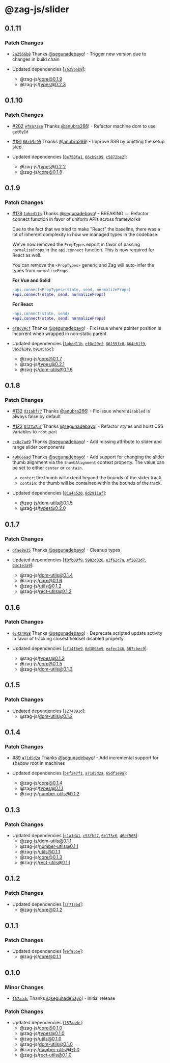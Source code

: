 # @zag-js/slider

## 0.1.11

### Patch Changes

- [`2a2566b8`](https://github.com/chakra-ui/zag/commit/2a2566b8be1441ae98215bec594e4c996f3b8aaf) Thanks
  [@segunadebayo](https://github.com/segunadebayo)! - Trigger new version due to changes in build chain

- Updated dependencies [[`2a2566b8`](https://github.com/chakra-ui/zag/commit/2a2566b8be1441ae98215bec594e4c996f3b8aaf)]:
  - @zag-js/core@0.1.9
  - @zag-js/types@0.2.3

## 0.1.10

### Patch Changes

- [#202](https://github.com/chakra-ui/zag/pull/202)
  [`ef8a7386`](https://github.com/chakra-ui/zag/commit/ef8a7386ccf4de3431c785b310670da105788597) Thanks
  [@anubra266](https://github.com/anubra266)! - Refactor machine dom to use `getById`

* [#191](https://github.com/chakra-ui/zag/pull/191)
  [`66cb9c99`](https://github.com/chakra-ui/zag/commit/66cb9c998662fd049590d51cfdcd79f03e2f582b) Thanks
  [@anubra266](https://github.com/anubra266)! - Improve SSR by omitting the setup step.

* Updated dependencies [[`0e750fa1`](https://github.com/chakra-ui/zag/commit/0e750fa1e8d17f495f7d9fda10385819ac762c7b),
  [`66cb9c99`](https://github.com/chakra-ui/zag/commit/66cb9c998662fd049590d51cfdcd79f03e2f582b),
  [`c5872be2`](https://github.com/chakra-ui/zag/commit/c5872be2fe057675fb8c7c64ed2c10b99daf697e)]:
  - @zag-js/types@0.2.2
  - @zag-js/core@0.1.8

## 0.1.9

### Patch Changes

- [#178](https://github.com/chakra-ui/zag/pull/178)
  [`1abed11b`](https://github.com/chakra-ui/zag/commit/1abed11bda7fc56fd3f77c3b842e89a934ee3253) Thanks
  [@segunadebayo](https://github.com/segunadebayo)! - BREAKING 💥: Refactor connect function in favor of uniform APIs
  across frameworks

  Due to the fact that we tried to make "React" the baseline, there was a lot of inherent complexity in how we managed
  types in the codebase.

  We've now removed the `PropTypes` export in favor of passing `normalizeProps` in the `api.connect` function. This is
  now required for React as well.

  You can remove the `<PropTypes>` generic and Zag will auto-infer the types from `normalizeProps`.

  **For Vue and Solid**

  ```diff
  -api.connect<PropTypes>(state, send, normalizeProps)
  +api.connect(state, send, normalizeProps)
  ```

  **For React**

  ```diff
  -api.connect(state, send)
  +api.connect(state, send, normalizeProps)
  ```

* [`ef0c29cf`](https://github.com/chakra-ui/zag/commit/ef0c29cfa874f2fc990872f319affae023bb7cd4) Thanks
  [@segunadebayo](https://github.com/segunadebayo)! - Fix issue where pointer position is incorrent when wrapped in
  non-static parent

* Updated dependencies [[`1abed11b`](https://github.com/chakra-ui/zag/commit/1abed11bda7fc56fd3f77c3b842e89a934ee3253),
  [`ef0c29cf`](https://github.com/chakra-ui/zag/commit/ef0c29cfa874f2fc990872f319affae023bb7cd4),
  [`86155fc0`](https://github.com/chakra-ui/zag/commit/86155fc039cc90fc05c9ce024f8c799e03fde11d),
  [`664e61f9`](https://github.com/chakra-ui/zag/commit/664e61f94844f0405b7e646e4a30b8f0f737f21c),
  [`3a53a1e9`](https://github.com/chakra-ui/zag/commit/3a53a1e97306a9fedf1706b95f8e38b03750c2f3),
  [`b91a3a5c`](https://github.com/chakra-ui/zag/commit/b91a3a5cb56f4e25c46fdfcf8ff0fe0a41d75e66)]:
  - @zag-js/core@0.1.7
  - @zag-js/types@0.2.1
  - @zag-js/dom-utils@0.1.6

## 0.1.8

### Patch Changes

- [#132](https://github.com/chakra-ui/zag/pull/132)
  [`d31abf77`](https://github.com/chakra-ui/zag/commit/d31abf770c0a718a5cd2a81dec6aea256b762185) Thanks
  [@anubra266](https://github.com/anubra266)! - Fix issue where `disabled` is always false by default

* [#122](https://github.com/chakra-ui/zag/pull/122)
  [`8f27a2af`](https://github.com/chakra-ui/zag/commit/8f27a2af2fd9d976178fdd2b78e925bf11ad9458) Thanks
  [@segunadebayo](https://github.com/segunadebayo)! - Refactor styles and hoist CSS variables to `root` part

- [`cc8c7ad9`](https://github.com/chakra-ui/zag/commit/cc8c7ad9c3c5a5b4d4cde114a666eab0685b0d34) Thanks
  [@segunadebayo](https://github.com/segunadebayo)! - Add missing attribute to slider and range slider components

* [`49b666ad`](https://github.com/chakra-ui/zag/commit/49b666ad40b3a91057a9f8935c34a7edc5cc6b59) Thanks
  [@segunadebayo](https://github.com/segunadebayo)! - Add support for changing the slider thumb alignment via the
  `thumbAlignment` context property. The value can be set to either `center` or `contain`.

  - `center`: the thumb will extend beyond the bounds of the slider track.
  - `contain`: the thumb will be contained within the bounds of the track.

* Updated dependencies [[`01a4a520`](https://github.com/chakra-ui/zag/commit/01a4a520abdc2ec88b205acee6d1b25265d5fd3f),
  [`0d2911af`](https://github.com/chakra-ui/zag/commit/0d2911af381bacc9151845e5312f62a5aa2999b2)]:
  - @zag-js/dom-utils@0.1.5
  - @zag-js/types@0.2.0

## 0.1.7

### Patch Changes

- [`dfae8e35`](https://github.com/chakra-ui/zag/commit/dfae8e351f1851d91a2d5508bd1a875be180c73d) Thanks
  [@segunadebayo](https://github.com/segunadebayo)! - Cleanup types

- Updated dependencies [[`f0fb09f9`](https://github.com/chakra-ui/zag/commit/f0fb09f9bfa6a7919d078c66cf14930acab6bdfd),
  [`5982d826`](https://github.com/chakra-ui/zag/commit/5982d826126a7b83252fcd0b0479079fccb62189),
  [`e2f62c7a`](https://github.com/chakra-ui/zag/commit/e2f62c7a30266e7e2c8b1b10b55a22fb979199ed),
  [`ef2872d7`](https://github.com/chakra-ui/zag/commit/ef2872d7b291fa39c6b6293ae12f522d811a2190),
  [`63c1e3a9`](https://github.com/chakra-ui/zag/commit/63c1e3a996832ccf55e9a3cc1015d05b6ba927e2)]:
  - @zag-js/dom-utils@0.1.4
  - @zag-js/core@0.1.6
  - @zag-js/utils@0.1.2
  - @zag-js/rect-utils@0.1.2

## 0.1.6

### Patch Changes

- [`0c424958`](https://github.com/chakra-ui/zag/commit/0c4249584cb7db86474e51441210a6dc6d131d70) Thanks
  [@segunadebayo](https://github.com/segunadebayo)! - Deprecate scripted update activity in favor of tracking closest
  fieldset disabled property

- Updated dependencies [[`cf14f6e9`](https://github.com/chakra-ui/zag/commit/cf14f6e971460bed8a65ae061492446cd47d41c0),
  [`0d3065e9`](https://github.com/chakra-ui/zag/commit/0d3065e94d707d3161d901576421beae66c32aba),
  [`eafec246`](https://github.com/chakra-ui/zag/commit/eafec246b5dfb0c9f4cc421974a8bfa651fe81f0),
  [`587cbec9`](https://github.com/chakra-ui/zag/commit/587cbec9b32ee9e8faef5ceeefb779231b152018)]:
  - @zag-js/types@0.1.2
  - @zag-js/core@0.1.5
  - @zag-js/dom-utils@0.1.3

## 0.1.5

### Patch Changes

- Updated dependencies [[`1274891d`](https://github.com/chakra-ui/zag/commit/1274891dc06ea869dd2db78685aab252b7baec91)]:
  - @zag-js/dom-utils@0.1.2

## 0.1.4

### Patch Changes

- [#89](https://github.com/chakra-ui/zag/pull/89)
  [`a71d5d2a`](https://github.com/chakra-ui/zag/commit/a71d5d2a984e4293ebeb55944e27df20492ad1c0) Thanks
  [@segunadebayo](https://github.com/segunadebayo)! - Add incremental support for shadow root in machines

- Updated dependencies [[`bcf247f1`](https://github.com/chakra-ui/zag/commit/bcf247f18afa5413a7b008f5ab5cbd3665350cb9),
  [`a71d5d2a`](https://github.com/chakra-ui/zag/commit/a71d5d2a984e4293ebeb55944e27df20492ad1c0),
  [`65df1e9a`](https://github.com/chakra-ui/zag/commit/65df1e9ad8948ee6e09519d1136f8178b693f277)]:
  - @zag-js/core@0.1.4
  - @zag-js/types@0.1.1
  - @zag-js/number-utils@0.1.2

## 0.1.3

### Patch Changes

- Updated dependencies [[`c1a1d41`](https://github.com/chakra-ui/zag/commit/c1a1d4121b5add1b0195633261e9f6b1aca0ff2f),
  [`c53fb27`](https://github.com/chakra-ui/zag/commit/c53fb27d230ff972ef74458f60358d85f6007695),
  [`6e175c6`](https://github.com/chakra-ui/zag/commit/6e175c6a69bb70fb78ccdd77a25d83a164298888),
  [`46ef565`](https://github.com/chakra-ui/zag/commit/46ef5659a855a382af1e5b0e24d35d03466cfb22)]:
  - @zag-js/dom-utils@0.1.1
  - @zag-js/number-utils@0.1.1
  - @zag-js/utils@0.1.1
  - @zag-js/core@0.1.3
  - @zag-js/rect-utils@0.1.1

## 0.1.2

### Patch Changes

- Updated dependencies [[`3f715bd`](https://github.com/chakra-ui/zag/commit/3f715bdc4f52cdbf71ce9a22a3fc20d31c5fea89)]:
  - @zag-js/core@0.1.2

## 0.1.1

### Patch Changes

- Updated dependencies [[`8ef855e`](https://github.com/chakra-ui/zag/commit/8ef855efdf8aaca4355c816cc446bc745e34ec54)]:
  - @zag-js/core@0.1.1

## 0.1.0

### Minor Changes

- [`157aadc`](https://github.com/chakra-ui/zag/commit/157aadc3ac572d2289432efe32ae3f15a2be4ad1) Thanks
  [@segunadebayo](https://github.com/segunadebayo)! - Initial release

### Patch Changes

- Updated dependencies [[`157aadc`](https://github.com/chakra-ui/zag/commit/157aadc3ac572d2289432efe32ae3f15a2be4ad1)]:
  - @zag-js/core@0.1.0
  - @zag-js/types@0.1.0
  - @zag-js/utils@0.1.0
  - @zag-js/dom-utils@0.1.0
  - @zag-js/number-utils@0.1.0
  - @zag-js/rect-utils@0.1.0
